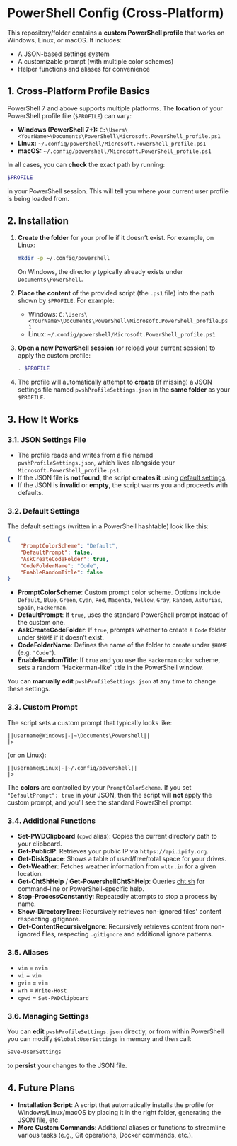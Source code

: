 # PowerShell Config (Cross-Platform)

This repository/folder contains a **custom PowerShell profile** that works on Windows, Linux, or macOS. It includes:

- A JSON-based settings system
- A customizable prompt (with multiple color schemes)
- Helper functions and aliases for convenience

## 1. Cross-Platform Profile Basics

PowerShell 7 and above supports multiple platforms. The **location** of your PowerShell profile file (`$PROFILE`) can vary:

- **Windows (PowerShell 7+):** `C:\Users\<YourName>\Documents\PowerShell\Microsoft.PowerShell_profile.ps1`
- **Linux:** `~/.config/powershell/Microsoft.PowerShell_profile.ps1`
- **macOS:** `~/.config/powershell/Microsoft.PowerShell_profile.ps1`

In all cases, you can **check** the exact path by running:
```powershell
$PROFILE
```
in your PowerShell session. This will tell you where your current user profile is being loaded from.

## 2. Installation

1. **Create the folder** for your profile if it doesn’t exist. For example, on Linux:
   ```bash
   mkdir -p ~/.config/powershell
   ```
   On Windows, the directory typically already exists under `Documents\PowerShell`.

2. **Place the content** of the provided script (the `.ps1` file) into the path shown by `$PROFILE`. For example:
   - Windows: `C:\Users\<YourName>\Documents\PowerShell\Microsoft.PowerShell_profile.ps1`
   - Linux: `~/.config/powershell/Microsoft.PowerShell_profile.ps1`
3. **Open a new PowerShell session** (or reload your current session) to apply the custom profile:
   ```powershell
   . $PROFILE
   ```
4. The profile will automatically attempt to **create** (if missing) a JSON settings file named `pwshProfileSettings.json` in the **same folder** as your `$PROFILE`.

## 3. How It Works

### 3.1. JSON Settings File

- The profile reads and writes from a file named `pwshProfileSettings.json`, which lives alongside your `Microsoft.PowerShell_profile.ps1`.
- If the JSON file is **not found**, the script **creates it** using [default settings](#default-settings).
- If the JSON is **invalid** or **empty**, the script warns you and proceeds with defaults.

### 3.2. Default Settings

The default settings (written in a PowerShell hashtable) look like this:

```json
{
    "PromptColorScheme": "Default",
    "DefaultPrompt": false,
    "AskCreateCodeFolder": true,
    "CodeFolderName": "Code",
    "EnableRandomTitle": false
}
```

- **PromptColorScheme**: Custom prompt color scheme. Options include `Default`, `Blue`, `Green`, `Cyan`, `Red`, `Magenta`, `Yellow`, `Gray`, `Random`, `Asturias`, `Spain`, `Hackerman`.
- **DefaultPrompt**: If `true`, uses the standard PowerShell prompt instead of the custom one.
- **AskCreateCodeFolder**: If `true`, prompts whether to create a `Code` folder under `$HOME` if it doesn’t exist.
- **CodeFolderName**: Defines the name of the folder to create under `$HOME` (e.g. `"Code"`).
- **EnableRandomTitle**: If `true` and you use the `Hackerman` color scheme, sets a random “Hackerman-like” title in the PowerShell window.

You can **manually edit** `pwshProfileSettings.json` at any time to change these settings.

### 3.3. Custom Prompt

The script sets a custom prompt that typically looks like:
```
||username@Windows|-|~\Documents\Powershell||
|>
```
(or on Linux):
```
||username@Linux|-|~/.config/powershell||
|>
```
The **colors** are controlled by your `PromptColorScheme`. If you set `"DefaultPrompt": true` in your JSON, then the script will **not** apply the custom prompt, and you’ll see the standard PowerShell prompt.

### 3.4. Additional Functions

- **Set-PWDClipboard** (`cpwd` alias): Copies the current directory path to your clipboard.
- **Get-PublicIP**: Retrieves your public IP via `https://api.ipify.org`.
- **Get-DiskSpace**: Shows a table of used/free/total space for your drives.
- **Get-Weather**: Fetches weather information from `wttr.in` for a given location.
- **Get-ChtShHelp** / **Get-PowershellChtShHelp**: Queries [cht.sh](https://cht.sh) for command-line or PowerShell-specific help.
- **Stop-ProcessConstantly**: Repeatedly attempts to stop a process by name.
- **Show-DirectoryTree**: Recursively retrieves non-ignored files' content respecting .gitignore.
- **Get-ContentRecursiveIgnore**: Recursively retrieves content from non-ignored files, respecting `.gitignore` and additional ignore patterns.

### 3.5. Aliases

- `vim` = `nvim`
- `vi` = `vim`
- `gvim` = `vim`
- `wrh` = `Write-Host`
- `cpwd` = `Set-PWDClipboard`

### 3.6. Managing Settings

You can **edit** `pwshProfileSettings.json` directly, or from within PowerShell you can modify `$Global:UserSettings` in memory and then call:
```powershell
Save-UserSettings
```
to **persist** your changes to the JSON file.

## 4. Future Plans

- **Installation Script**: A script that automatically installs the profile for Windows/Linux/macOS by placing it in the right folder, generating the JSON file, etc.
- **More Custom Commands**: Additional aliases or functions to streamline various tasks (e.g., Git operations, Docker commands, etc.).